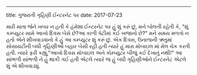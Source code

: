 
---
title: ગુજરાતી ગૃહિણી ઈન્ટરનેટ પર 
date: 2017-07-23

મારી માતા જેને ખબર ન હતી કે હંમેશા ઈન્ટરનેટ પર હું શું કરું છું, મને બોલતી રહેતી કે, "શું કમ્પ્યુટર સામે આખો દિવસ બેસે છે?આ કાળી પેટીમાં કંઈ ખજાનો છે?" મને સમય મળતો ન હતો એને શીખવાડવાનો કે હું આ કમ્પ્યુટર શું કરું છું. એક દિવસ, ઉનાળાની ઋતુમાં સોસાયટીની બધી ગૃહિણીઓ બહાર બેસી રહી હતી ત્યારે હું મારા મોબાઇલ માં મેલ ચેક કરતી હતી. ત્યારે ફરી કહ્યું,"આખો દિવસ મોબાઇલ અને કોમ્પ્યુટર બીજું કઈ દેખાતું નથી!" આ સાંભળી સાંભળી ને હું  થાકી ગઈ હતી એટલે ત્યારે જ હું બધી ગૃહિણીઓને ઈન્ટરનેટ એટલે શું એ શીખવાડ્યું.

